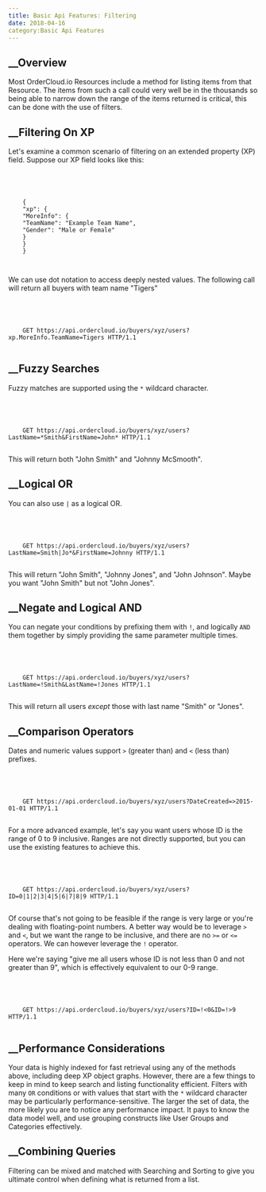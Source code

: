 ```yaml
---
title: Basic Api Features: Filtering
date: 2018-04-16
category:Basic Api Features
---
```







## __Overview





Most OrderCloud.io Resources include a method for listing items from that
Resource. The items from such a call could very well be in the thousands so
being able to narrow down the range of the items returned is critical, this
can be done with the use of filters.









##  __Filtering On XP





Let's examine a common scenario of filtering on an extended property (XP)
field. Suppose our XP field looks like this:



```


    
    
    {
    "xp": {
    "MoreInfo": {
    "TeamName": "Example Team Name",
    "Gender": "Male or Female"
    }
    }
    }
    
    

```





We can use dot notation to access deeply nested values. The following call
will return all buyers with team name "Tigers"



```


    
    
    GET https://api.ordercloud.io/buyers/xyz/users?xp.MoreInfo.TeamName=Tigers HTTP/1.1
    

```









##  __Fuzzy Searches





Fuzzy matches are supported using the `*` wildcard character.



```


    
    
    GET https://api.ordercloud.io/buyers/xyz/users?LastName=*Smith&FirstName=John* HTTP/1.1
    

```





This will return both "John Smith" and "Johnny McSmooth".









##  __Logical OR





You can also use `|` as a logical OR.



```


    
    
    GET https://api.ordercloud.io/buyers/xyz/users?LastName=Smith|Jo*&FirstName=Johnny HTTP/1.1
    

```





This will return "John Smith", "Johnny Jones", and "John Johnson". Maybe you
want "John Smith" but not "John Jones".









##  __Negate and Logical AND





You can negate your conditions by prefixing them with `!`, and logically `AND`
them together by simply providing the same parameter multiple times.



```


    
    
    GET https://api.ordercloud.io/buyers/xyz/users?LastName=!Smith&LastName=!Jones HTTP/1.1
    

```





This will return all users _except_ those with last name "Smith" or "Jones".









##  __Comparison Operators





Dates and numeric values support `>` (greater than) and `<` (less than)
prefixes.



```


    
    
    GET https://api.ordercloud.io/buyers/xyz/users?DateCreated=>2015-01-01 HTTP/1.1
    

```





For a more advanced example, let's say you want users whose ID is the range of
0 to 9 inclusive. Ranges are not directly supported, but you can use the
existing features to achieve this.



```


    
    
    GET https://api.ordercloud.io/buyers/xyz/users?ID=0|1|2|3|4|5|6|7|8|9 HTTP/1.1
    

```





Of course that's not going to be feasible if the range is very large or you're
dealing with floating-point numbers. A better way would be to leverage `>` and
`<`, but we want the range to be inclusive, and there are no `>=` or `<=`
operators. We can however leverage the `!` operator.





Here we're saying "give me all users whose ID is not less than 0 and not
greater than 9", which is effectively equivalent to our 0-9 range.



```


    
    
    GET https://api.ordercloud.io/buyers/xyz/users?ID=!<0&ID=!>9 HTTP/1.1
    

```









##  __Performance Considerations





Your data is highly indexed for fast retrieval using any of the methods above,
including deep XP object graphs. However, there are a few things to keep in
mind to keep search and listing functionality efficient. Filters with many
`OR` conditions or with values that start with the `*` wildcard character may
be particularly performance-sensitive. The larger the set of data, the more
likely you are to notice any performance impact. It pays to know the data
model well, and use grouping constructs like User Groups and Categories
effectively.









##  __Combining Queries





Filtering can be mixed and matched with Searching and Sorting to give you
ultimate control when defining what is returned from a list.





